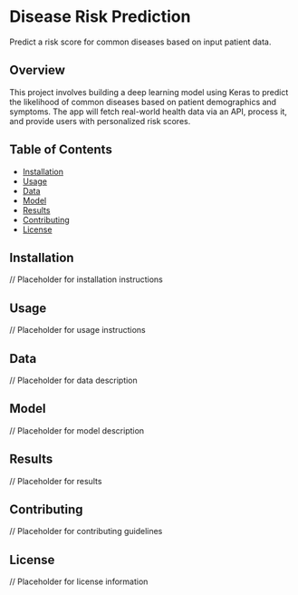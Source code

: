 # Disease Risk Prediction

Predict a risk score for common diseases based on input patient data.

## Overview

This project involves building a deep learning model using Keras
to predict the likelihood of common diseases based on patient demographics and symptoms.
The app will fetch real-world health data via an API, process it, and provide users with personalized risk scores.

## Table of Contents

-   [Installation](#installation)
-   [Usage](#usage)
-   [Data](#data)
-   [Model](#model)
-   [Results](#results)
-   [Contributing](#contributing)
-   [License](#license)

## Installation

// Placeholder for installation instructions

## Usage

// Placeholder for usage instructions

## Data

// Placeholder for data description

## Model

// Placeholder for model description

## Results

// Placeholder for results

## Contributing

// Placeholder for contributing guidelines

## License

// Placeholder for license information

